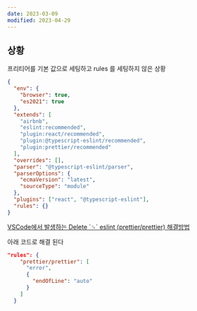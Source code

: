 ```yaml
---
date: 2023-03-09
modified: 2023-04-29
---
```


## 상황

프리티어를 기본 값으로 세팅하고 rules 를 세팅하지 않은 상황

```json
{
  "env": {
    "browser": true,
    "es2021": true
  },
  "extends": [
    "airbnb",
    "eslint:recommended",
    "plugin:react/recommended",
    "plugin:@typescript-eslint/recommended",
    "plugin:prettier/recommended"
  ],
  "overrides": [],
  "parser": "@typescript-eslint/parser",
  "parserOptions": {
    "ecmaVersion": "latest",
    "sourceType": "module"
  },
  "plugins": ["react", "@typescript-eslint"],
  "rules": {}
}
```

[VSCode에서 발생하는 Delete \`␍\` eslint (prettier/prettier) 해결방법](https://noogoonaa.tistory.com/62)

아래 코드로 해결 된다

```json
"rules": {
    "prettier/prettier": [
      "error",
      {
        "endOfLine": "auto"
      }
    ]
  }
```
